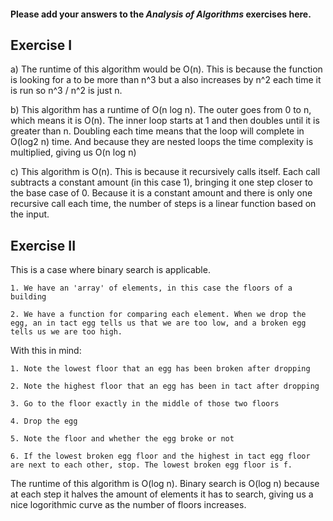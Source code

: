 #### Please add your answers to the ***Analysis of  Algorithms*** exercises here.

## Exercise I

a)
The runtime of this algorithm would be O(n). This is because the function is looking for a to be more than n^3 but a also increases by n^2 each time it is run so n^3 / n^2 is just n.

b)
This algorithm has a runtime of O(n log n). The outer goes from 0 to n, which means it is O(n). The inner loop starts at 1 and then doubles until it is greater than n. Doubling each time means that the loop will complete in O(log2 n) time. And because they are nested loops the time complexity is multiplied, giving us O(n log n)

c)
This algorithm is O(n). This is because it recursively calls itself. Each call subtracts a constant amount (in this case 1), bringing it one step closer to the base case of 0. Because it is a constant amount and there is only one recursive call each time, the number of steps is a linear function based on the input.

## Exercise II

This is a case where binary search is applicable. 

    1. We have an 'array' of elements, in this case the floors of a building

    2. We have a function for comparing each element. When we drop the egg, an in tact egg tells us that we are too low, and a broken egg tells us we are too high.

With this in mind: 

    1. Note the lowest floor that an egg has been broken after dropping
    
    2. Note the highest floor that an egg has been in tact after dropping
    
    3. Go to the floor exactly in the middle of those two floors
    
    4. Drop the egg
    
    5. Note the floor and whether the egg broke or not
    
    6. If the lowest broken egg floor and the highest in tact egg floor are next to each other, stop. The lowest broken egg floor is f.

The runtime of this algorithm is O(log n). Binary search is O(log n) because at each step it halves the amount of elements it has to search, giving us a nice logorithmic curve as the number of floors increases.
